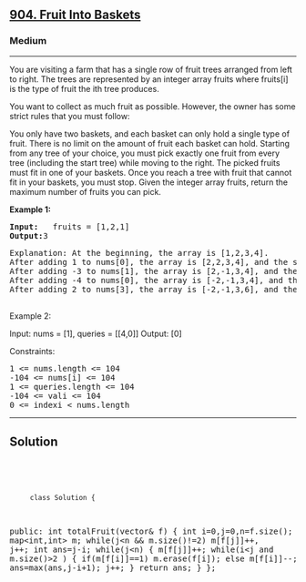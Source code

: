 
<h2><a href="https://leetcode.com/problems/fruit-into-baskets/description/">904. Fruit Into Baskets</a></h2>
<h3>Medium</h3>
<hr>
<div><p>
You are visiting a farm that has a single row of fruit trees arranged from left to right. The trees are represented by an integer array fruits where fruits[i] is the type of fruit the ith tree produces.

You want to collect as much fruit as possible. However, the owner has some strict rules that you must follow:

You only have two baskets, and each basket can only hold a single type of fruit. There is no limit on the amount of fruit each basket can hold.
Starting from any tree of your choice, you must pick exactly one fruit from every tree (including the start tree) while moving to the right. The picked fruits must fit in one of your baskets.
Once you reach a tree with fruit that cannot fit in your baskets, you must stop.
Given the integer array fruits, return the maximum number of fruits you can pick.

 
</p>


<p><strong>Example 1:</strong></p>
<pre><strong>Input:</strong>   fruits = [1,2,1]
<strong>Output:</strong>3
</pre>
<pre>
Explanation: At the beginning, the array is [1,2,3,4].
After adding 1 to nums[0], the array is [2,2,3,4], and the sum of even values is 2 + 2 + 4 = 8.
After adding -3 to nums[1], the array is [2,-1,3,4], and the sum of even values is 2 + 4 = 6.
After adding -4 to nums[0], the array is [-2,-1,3,4], and the sum of even values is -2 + 4 = 2.
After adding 2 to nums[3], the array is [-2,-1,3,6], and the sum of even values is -2 + 6 = 4.
  </pre>
  
Example 2:

Input: nums = [1], queries = [[4,0]]
Output: [0]
 

Constraints:
<pre>
1 <= nums.length <= 104
-104 <= nums[i] <= 104
1 <= queries.length <= 104
-104 <= vali <= 104
0 <= indexi < nums.length
</pre>
<hr>
 <h2><strong><b>Solution</b></strong></h2>
 <br>
 <pre>
 
         class Solution {
public:
    int totalFruit(vector<int>& f) {
        int i=0,j=0,n=f.size();
        map<int,int> m;
        while(j<n && m.size()!=2) m[f[j]]++, j++;
        int ans=j-i;
        while(j<n) 
        {
            m[f[j]]++;
            while(i<j and m.size()>2 ) 
            {
                if(m[f[i]]==1) m.erase(f[i]);
                else m[f[i]]--;
                i++;
            }
           ans=max(ans,j-i+1);
           j++;
        }
        return ans;
    }
};
          
 </pre>

